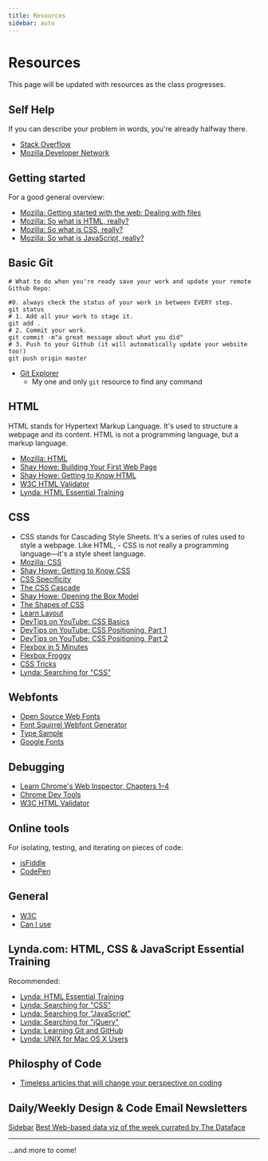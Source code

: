 ```yaml
---
title: Resources
sidebar: auto
---
```


# Resources

This page will be updated with resources as the class progresses.

## Self Help

If you can describe your problem in words, you're already halfway there.

- [Stack Overflow](https://stackoverflow.com/)
- [Mozilla Developer Network](https://developer.mozilla.org/en-US/)

## Getting started

For a good general overview:

- [Mozilla: Getting started with the web: Dealing with files](https://developer.mozilla.org/en-US/docs/Learn/Getting_started_with_the_web/Dealing_with_files)
- [Mozilla: So what is HTML, really?](https://developer.mozilla.org/en-US/docs/Learn/Getting_started_with_the_web/HTML_basics)
- [Mozilla: So what is CSS, really?](https://developer.mozilla.org/en-US/docs/Learn/Getting_started_with_the_web/HTML_basics)
- [Mozilla: So what is JavaScript, really?](https://developer.mozilla.org/en-US/docs/Learn/Getting_started_with_the_web/JavaScript_basics)

## Basic Git

```git
# What to do when you're ready save your work and update your remote Github Repo:

#0. always check the status of your work in between EVERY step.
git status
# 1. Add all your work to stage it.
git add .
# 2. Commit your work.
git commit -m"a great message about what you did"
# 3. Push to your Github (it will automatically update your website too!)
git push origin master
```

- [Git Explorer](https://gitexplorer.com/)
  - My one and only `git` resource to find any command

## HTML

HTML stands for Hypertext Markup Language. It's used to structure a webpage and its content. HTML is not a programming language, but a markup language.

- [Mozilla: HTML](https://developer.mozilla.org/en-US/docs/Learn/HTML)
- [Shay Howe: Building Your First Web Page](http://learn.shayhowe.com/html-css/building-your-first-web-page/)
- [Shay Howe: Getting to Know HTML](https://learn.shayhowe.com/html-css/getting-to-know-html/)
- [W3C HTML Validator](https://validator.w3.org/)
- [Lynda: HTML Essential Training](https://www.lynda.com/Web-Development-tutorials/HTML-Essential-Training/170427-2.html)

## CSS

- CSS stands for Cascading Style Sheets. It's a series of rules used to style a webpage. Like HTML, - CSS is not really a programming language—it's a style sheet language.
- [Mozilla: CSS](https://developer.mozilla.org/en-US/docs/Learn/CSS)
- [Shay Howe: Getting to Know CSS](http://learn.shayhowe.com/html-css/getting-to-know-css/)
- [CSS Specificity](http://www.htmldog.com/guides/css/intermediate/specificity/)
- [The CSS Cascade](https://wattenberger.com/blog/css-cascade)
- [Shay Howe: Opening the Box Model](http://learn.shayhowe.com/html-css/opening-the-box-model/)
- [The Shapes of CSS](https://css-tricks.com/examples/ShapesOfCSS/)
- [Learn Layout](http://learnlayout.com/)
- [DevTips on YouTube: CSS Basics](https://www.youtube.com/playlist?list=PLqGj3iMvMa4IOmy04kDxh_hqODMqoeeCy)
- [DevTips on YouTube: CSS Positioning, Part 1](https://www.youtube.com/watch?v=kejG8G0dr5U)
- [DevTips on YouTube: CSS Positioning, Part 2](https://www.youtube.com/watch?v=Rf6zAP4YnZA)
- [Flexbox in 5 Minutes](https://cvan.io/flexboxin5/)
- [Flexbox Froggy](http://flexboxfroggy.com/)
- [CSS Tricks](https://css-tricks.com/)
- [Lynda: Searching for "CSS"](https://www.lynda.com/search?q=css)

## Webfonts

- [Open Source Web Fonts](https://www.are.na/laurel-schwulst/open-source-web-fonts)
- [Font Squirrel Webfont Generator](https://www.fontsquirrel.com/tools/webfont-generator)
- [Type Sample](http://www.typesample.com/)
- [Google Fonts](https://fonts.google.com/)

## Debugging

- [Learn Chrome's Web Inspector, Chapters 1–4](http://discover-devtools.codeschool.com/chapters/1/)
- [Chrome Dev Tools](https://developer.chrome.com/devtools)
- [W3C HTML Validator](https://validator.w3.org/)

## Online tools

For isolating, testing, and iterating on pieces of code:

- [jsFiddle](https://jsfiddle.net/)
- [CodePen](http://codepen.io/)

## General

- [W3C](https://www.w3.org/)
- [Can I use](https://caniuse.com/#index)

## Lynda.com: HTML, CSS & JavaScript Essential Training

Recommended:

- [Lynda: HTML Essential Training](https://www.lynda.com/Web-Development-tutorials/HTML-Essential-Training/170427-2.html)
- [Lynda: Searching for "CSS"](https://www.lynda.com/search?q=css)
- [Lynda: Searching for "JavaScript"](https://www.lynda.com/search?q=javascript)
- [Lynda: Searching for "jQuery"](https://www.lynda.com/search?q=jquery)
- [Lynda: Learning Git and GitHub](https://www.lynda.com/Git-tutorials/Up-Running-Git-GitHub/409275-2.html)
- [Lynda: UNIX for Mac OS X Users](https://www.lynda.com/Mac-OS-X-10-6-tutorials/Unix-for-Mac-OS-X-Users/78546-2.html)

## Philosphy of Code

- [Timeless articles that will change your perspective on coding](https://css-tricks.com/timeless-web-dev-articles/)

## Daily/Weekly Design & Code Email Newsletters

[Sidebar](https://sidebar.io/)
[Best Web-based data viz of the week currated by The Dataface](http://thedataface.com/newsletter)

---

...and more to come!
